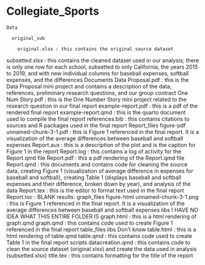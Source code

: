 # Collegiate_Sports

    Data
  
      original_sub
    
        original.xlsx : this contains the original source dataset 
subsetted.xlsx : this contains the cleaned dataset used in our analysis; there is only one row for each school, subsetted to only California, the years 2015 to 2019, and with new individual columns for baseball expenses, softball expenses, and the differences
Documents
Data Proposal.pdf : this is the Data Proposal mini project and contains a description of the data, references, preliminary research questions, and our group contract
One Num Story.pdf : this is the One Number Story mini project related to the research question in our final report
example-report.pdf : this is a pdf of the rendered final report
example-report.qmd : this is the quarto document used to compile the final report
references.bib : this contains citations to sources and R packages used in the final report
Report_files
figure-pdf
unnamed-chunk-3-1.pdf : this is Figure 1 referenced in the final report. It is a visualization of the average differences between baseball and softball expenses
Report.aux : this is a description of  the plot and is the caption for Figure 1 in the report
Report.log : this contains a log of activity for the Report.qmd file
Report.pdf : this a pdf rendering of the Report.qmd file
Report.qmd : this documents and contains code for cleaning the source data, creating Figure 1 (visualization of average difference in expenses for baseball and softball), creating Table 1 (displays baseball and softball expenses and their difference, broken down by year), and analysis of the data
Report.tex : this is the editor to format text used in the final report
Report.toc : BLANK
results:
graph_files
figure-html
unnamed-chunk-3-1.png : this is Figure 1 referenced in the final report. It is a visualization of the average differences between baseball and softball expenses
libs
I HAVE NO IDEA WHAT THIS ENTIRE FOLDER IS
graph.html : this is a html rendering of graph.qmd
graph.qmd : this contains code used to create Figure 1 referenced in the final report
table_files
libs
Don’t know
table.html : this is a html rendering of table.qmd
table.qmd : this contains code used to create Table 1 in the final report
scripts
datacreation.qmd : this contains code to clean the source dataset (original.xlsx) and create the data used in analysis (subsetted.xlsx)
title.tex : this contains formatting for the title of the report
